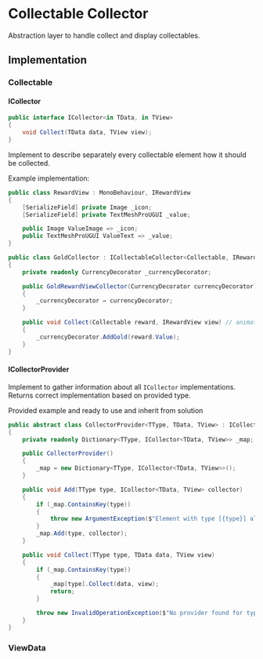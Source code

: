 # Collectable Collector

Abstraction layer to handle collect and display collectables.

## Implementation

### Collectable
#### ICollector

```cs
public interface ICollector<in TData, in TView>
{
    void Collect(TData data, TView view);
}
```

Implement to describe separately every collectable element how it should be collected.

Example implementation:
```cs
public class RewardView : MonoBehaviour, IRewardView
{
    [SerializeField] private Image _icon;
    [SerializeField] private TextMeshProUGUI _value;

    public Image ValueImage => _icon;
    public TextMeshProUGUI ValueText => _value;
}

public class GoldCollector : ICollectableCollector<Collectable, IRewardView>
{
    private readonly CurrencyDecorator _currencyDecorator;

    public GoldRewardViewCollector(CurrencyDecorator currencyDecorator)
    {
        _currencyDecorator = currencyDecorator;
    }

    public void Collect(Collectable reward, IRewardView view) // animations etc should be seprated
    {
        _currencyDecorator.AddGold(reward.Value);
    }
}
```

#### ICollectorProvider
Implement to gather information about all `ICollector` implementations.
Returns correct implementation based on provided type.

Provided example and ready to use and inherit from solution

```cs
public abstract class CollectorProvider<TType, TData, TView> : ICollectorProvider<TType, TData, TView>
{
    private readonly Dictionary<TType, ICollector<TData, TView>> _map;

    public CollectorProvider()
    {
        _map = new Dictionary<TType, ICollector<TData, TView>>();
    }

    public void Add(TType type, ICollector<TData, TView> collector)
    {
        if (_map.ContainsKey(type))
        {
            throw new ArgumentException($"Element with type [{type}] aleady exist in map");
        }
        _map.Add(type, collector);
    }

    public void Collect(TType type, TData data, TView view)
    {
        if (_map.ContainsKey(type))
        {
            _map[type].Collect(data, view);
            return;
        }

        throw new InvalidOperationException($"No provider found for type: {type}");
    }
}
```

### ViewData
